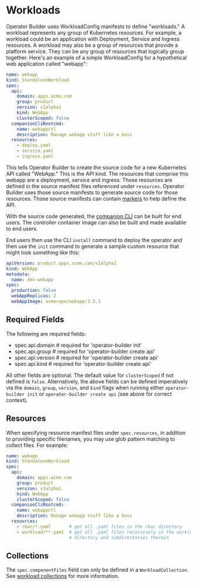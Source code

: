 # Workloads

Operator Builder uses WorkloadConfig manifests to define "workloads."  A workload
represents any group of Kubernetes resources.  For example, a workload could be an
application with Deployment, Service and Ingress resources.  A workload may also
be a group of resources that provide a platform service.  They can be
any group of resources that logically group together.  Here's an example of
a simple WorkloadConfig for a hypothetical web application called "webapp":

```yaml
name: webapp
kind: StandaloneWorkload
spec:
  api:
    domain: apps.acme.com
    group: product
    version: v1alpha1
    kind: WebApp
    clusterScoped: false
  companionCliRootcmd:
    name: webappctl
    description: Manage webapp stuff like a boss
  resources:
    - deploy.yaml
    - service.yaml
    - ingress.yaml
```

This tells Operator Builder to create the source code for a new Kubernetes API
called "WebApp."  This is the API kind.  The resources that comprise this webapp
are a deployment, service and ingress.  Those resources are defined in the
source manifest files referenced under `resources`.  Operator Builder uses those
source manifests to generate source code for those resources.  Those source
manifests can contain [markers](markers.md) to help define the
API.

With the source code generated, the [companion CLI](companion-cli.md) can be
built for end users.  The controller container image can also be built and made
available to end users.

End users then use the CLI `install` command to deploy the operator and then
use the `init` command to generate a sample custom resource that might look
something like this:

```yaml
apiVersion: product.apps.acme.com/v1alpha1
kind: WebApp
metadata:
  name: dev-webapp
spec:
  production: false
  webAppReplicas: 2
  webAppImage: acmerepo/webapp:3.5.3
```

## Required Fields

The following are required fields:
- spec.api.domain   # required for 'operator-builder init'
- spec.api.group    # required for 'operator-builder create api'
- spec.api.version  # required for 'operator-builder create api'
- spec.api.kind     # required for 'operator-builder create api'

All other fields are optional.  The default value for `clusterScoped` if not
defined is `false`.  Alternatively, the above fields can be defined
imperatively via the `domain`, `group`, `version`, and `kind` flags
when running either `operator-builder init` or `operater-builder create api` (see above for correct context).

## Resources

When specifying resource manifest files under `spec.resources`, in addition to
providing specific filenames, you may use glob pattern matching to collect files.
For example:

```yaml
name: webapp
kind: StandaloneWorkload
spec:
  api:
    domain: apps.acme.com
    group: product
    version: v1alpha1
    kind: WebApp
    clusterScoped: false
  companionCliRootcmd:
    name: webappctl
    description: Manage webapp stuff like a boss
  resources:
    - rbac/*.yaml       # get all .yaml files in the rbac directory
    - workload/**.yaml  # get all .yaml files recursively in the workload
                        # directory and subdirectories therein
```

## Collections

The `spec.componentFiles` field can only be defined in a `WorkloadCollection`.
See [workload collections](workload-collections.md) for more information.

